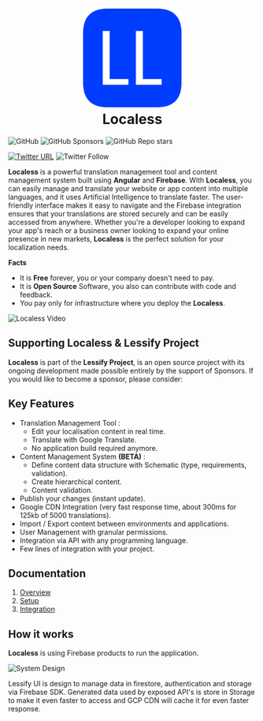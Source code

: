 <h1 align="center">
<br/>
  <img width="200" src="src/android-chrome-512x512.png" alt="Localess"/>
  <br/>
  Localess
<br/>
</h1>

![GitHub](https://img.shields.io/github/license/Lessify/localess?style=for-the-badge)
![GitHub Sponsors](https://img.shields.io/github/sponsors/Lessify?style=for-the-badge)
![GitHub Repo stars](https://img.shields.io/github/stars/Lessify/Localess?style=for-the-badge)

[![Twitter URL](https://img.shields.io/twitter/url?label=Share%20on%20Twitter&style=for-the-badge&url=https%3A%2F%2Fgithub.com%2FLessify%2Flocaless)](https://twitter.com/intent/tweet?text=Easy%20way%20to%20manage%20your%20app%20localisation&url=https://github.com/Lessify/localess&hashtags=i18n,internationalization,localization)
![Twitter Follow](https://img.shields.io/twitter/follow/Lessifyio?style=for-the-badge)

**Localess** is a powerful translation management tool and content management system built using **Angular** and **Firebase**. 
With **Localess**, you can easily manage and translate your website or app content into multiple languages, and it uses Artificial Intelligence to translate faster. 
The user-friendly interface makes it easy to navigate and the Firebase integration ensures that your translations are stored securely and can be easily accessed from anywhere. 
Whether you're a developer looking to expand your app's reach or a business owner looking to expand your online presence in new markets, 
**Localess** is the perfect solution for your localization needs.

**Facts**

- It is **Free** forever, you or your company doesn't need to pay.
- It is **Open Source** Software, you also can contribute with code and feedback.
- You pay only for infrastructure where you deploy the **Localess**.

![Localess Video](https://github.com/Lessify/localess/wiki/img/app_animation.gif)

## Supporting Localess & Lessify Project
**Localess** is part of the **Lessify Project**, is an open source project with its ongoing development made possible entirely by the support of Sponsors.
If you would like to become a sponsor, please consider:

## Key Features

- Translation Management Tool :
  - Edit your localisation content in real time.
  - Translate with Google Translate.
  - No application build required anymore.
- Content Management System **(BETA)** :
  - Define content data structure with Schematic (type, requirements, validation).
  - Create hierarchical content.
  - Content validation.
- Publish your changes (instant update).
- Google CDN Integration (very fast response time, about 300ms for 125kb of 5000 translations).
- Import / Export content between environments and applications.
- User Management with granular permissions.
- Integration via API with any programming language.
- Few lines of integration with your project.

## Documentation
1. [Overview](https://github.com/Lessify/localess/wiki)
2. [Setup](https://github.com/Lessify/localess/wiki/Setup)
3. [Integration](https://github.com/Lessify/localess/wiki/Integration)

## How it works
**Localess** is using Firebase products to run the application.

![System Design](https://github.com/Lessify/localess/wiki/img/system-design.png)

Lessify UI is design to manage data in firestore, authentication and storage via Firebase SDK.
Generated data used by exposed API's is store in Storage to make it even faster to access and GCP CDN will cache it for even faster response.

[//]: # (netstat -aon | findstr 4000)
[//]: # (taskkill /PID <PID> /F)

